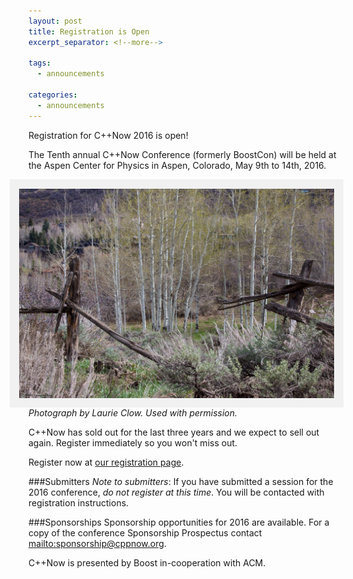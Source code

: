 ```yaml
---
layout: post
title: Registration is Open
excerpt_separator: <!--more-->

tags:
  - announcements
  
categories:
  - announcements
---
```

<style>
    img[alt=Aspen] { 
        float: right; 
        padding:10px;
        background: #f1f1f1;
        border:5px #f1f1f1 solid;
    }
</style>

Registration for C++Now 2016 is open!

The Tenth annual C++Now Conference (formerly BoostCon) will be held at the Aspen Center for Physics in Aspen, Colorado, May 9th to 14th, 2016.

![Aspen](/images/clow_2009_1.jpg "Photograph by Laurie Clow. Used with permission.")
_Photograph by Laurie Clow. Used with permission._

C++Now has sold out for the last three years and we expect to sell out again. Register immediately so you won't miss out.

Register now at <a href="https://cppnow2016.eventbrite.com/">our registration page</a>.

###Submitters
<em>Note to submitters</em>: If you have submitted a session for the 2016 conference, <em>do not register at this time</em>. You will be contacted with registration instructions.

###Sponsorships
Sponsorship opportunities for 2016 are available. For a copy of the conference Sponsorship Prospectus contact <mailto:sponsorship@cppnow.org>.

C++Now is presented by Boost in-cooperation with ACM.
